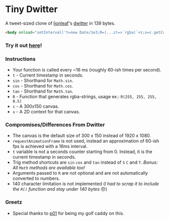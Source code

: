 # Tiny Dwitter

A tweet-sized clone of [lionleaf](https://github.com/lionleaf)'s [dwitter](https://www.dwitter.net) in 139 bytes.

```html
<body onload="setInterval('t=new Date/1e3;R=(...z)=>`rgba(`+z;x=c.getContext`2d`;with(Math)eval($.value)',16)"><input id=$><p><canvas id=c>
```

### Try it out [here](http://cdn.rawgit.com/nderscore/tiny-dwitter/32d760c4/index.html)!

### Instructions

* Your function is called every ~16 ms (roughly 60-ish times per second).
* `t` - Current timestamp in seconds.
* `sin` - Shorthand for `Math.sin`.
* `cos` - Shorthand for `Math.cos`.
* `tan` - Shorthand for `Math.tan`.
* `R` - Function that generates rgba-strings, usage ex.: `R(255, 255, 255, 0.5)`
* `c` - A 300x150 canvas.
* `x` - A 2D context for that canvas. 

### Compromises/Differences From Dwitter

 * The canvas is the default size of 300 x 150 instead of 1920 x 1080.
 * `requestAnimationFrame` is not used, instead an approximation of 60-ish fps is achieved with a 16ms interval.
 * `t` variable is not a seconds counter starting from 0. Instead, it is the current timestamp in seconds.
 * Trig method shortcuts are `sin` `cos` and `tan` instead of `S` `C` and `T`.  *Bonus: All `Math` methods are available too!*
 * Arguments passed to `R` are not optional and are not automatically converted to numbers.
 * 140 character limitation is not implemented (*I had to scrap it to include the `R()` function and stay under 140 bytes* 😞)

### Greetz

* Special thanks to [p01](http://www.p01.org) for being my golf caddy on this.
